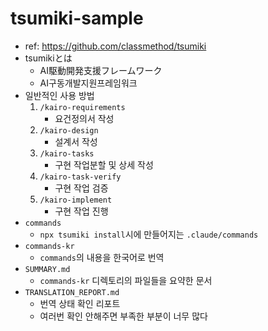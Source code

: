 # tsumiki-sample
- ref: https://github.com/classmethod/tsumiki
- tsumikiとは
  - AI駆動開発支援フレームワーク
  - AI구동개발지원프레임워크
- 일반적인 사용 방법
    1. `/kairo-requirements`
        - 요건정의서 작성
    2. `/kairo-design`
        - 설계서 작성
    3. `/kairo-tasks`
        - 구현 작업분할 및 상세 작성
    4. `/kairo-task-verify`
        - 구현 작업 검증
    5. `/kairo-implement`
        - 구현 작업 진행
- `commands`
    - `npx tsumiki install`시에 만들어지는 `.claude/commands`
- `commands-kr`
    - `commands`의 내용을 한국어로 번역
- `SUMMARY.md`
    - `commands-kr` 디렉토리의 파일들을 요약한 문서
- `TRANSLATION_REPORT.md`
    - 번역 상태 확인 리포트
    - 여러번 확인 안해주면 부족한 부분이 너무 많다

